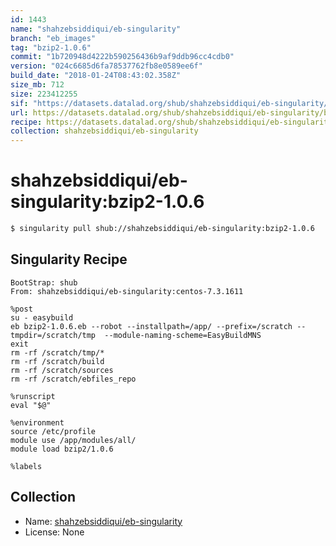 ```yaml
---
id: 1443
name: "shahzebsiddiqui/eb-singularity"
branch: "eb_images"
tag: "bzip2-1.0.6"
commit: "1b720948d4222b590256436b9af9ddb96cc4cdb0"
version: "024c6685d6fa78537762fb8e0589ee6f"
build_date: "2018-01-24T08:43:02.358Z"
size_mb: 712
size: 223412255
sif: "https://datasets.datalad.org/shub/shahzebsiddiqui/eb-singularity/bzip2-1.0.6/2018-01-24-1b720948-024c6685/024c6685d6fa78537762fb8e0589ee6f.simg"
url: https://datasets.datalad.org/shub/shahzebsiddiqui/eb-singularity/bzip2-1.0.6/2018-01-24-1b720948-024c6685/
recipe: https://datasets.datalad.org/shub/shahzebsiddiqui/eb-singularity/bzip2-1.0.6/2018-01-24-1b720948-024c6685/Singularity
collection: shahzebsiddiqui/eb-singularity
---
```


# shahzebsiddiqui/eb-singularity:bzip2-1.0.6

```bash
$ singularity pull shub://shahzebsiddiqui/eb-singularity:bzip2-1.0.6
```

## Singularity Recipe

```singularity
BootStrap: shub
From: shahzebsiddiqui/eb-singularity:centos-7.3.1611

%post
su - easybuild 
eb bzip2-1.0.6.eb --robot --installpath=/app/ --prefix=/scratch --tmpdir=/scratch/tmp  --module-naming-scheme=EasyBuildMNS
exit
rm -rf /scratch/tmp/*
rm -rf /scratch/build
rm -rf /scratch/sources
rm -rf /scratch/ebfiles_repo

%runscript
eval "$@"

%environment
source /etc/profile
module use /app/modules/all/
module load bzip2/1.0.6

%labels
```

## Collection

 - Name: [shahzebsiddiqui/eb-singularity](https://github.com/shahzebsiddiqui/eb-singularity)
 - License: None

